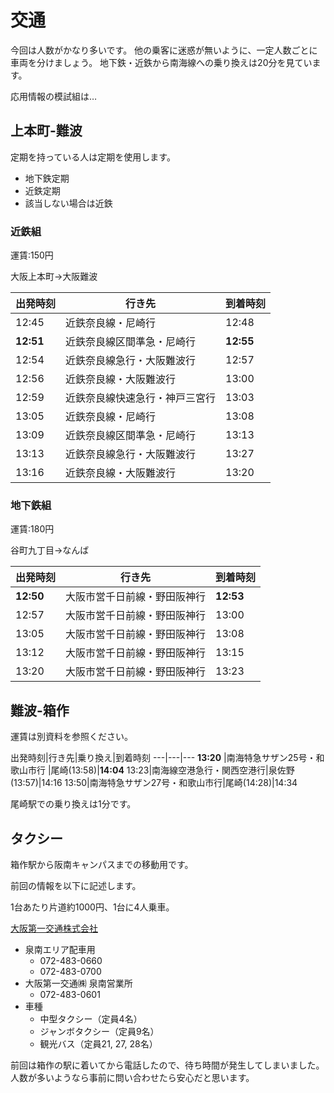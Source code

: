 # 交通

今回は人数がかなり多いです。
他の乗客に迷惑が無いように、一定人数ごとに車両を分けましょう。
地下鉄・近鉄から南海線への乗り換えは20分を見ています。

応用情報の模試組は…


## 上本町-難波

定期を持っている人は定期を使用します。

- 地下鉄定期
- 近鉄定期
- 該当しない場合は近鉄

### 近鉄組

運賃:150円

大阪上本町→大阪難波

出発時刻|行き先|到着時刻
---|---|---
12:45|近鉄奈良線・尼崎行|12:48
**12:51** |近鉄奈良線区間準急・尼崎行|**12:55**
12:54|近鉄奈良線急行・大阪難波行|12:57
12:56|近鉄奈良線・大阪難波行|13:00
12:59|近鉄奈良線快速急行・神戸三宮行|13:03
13:05|近鉄奈良線・尼崎行|13:08
13:09|近鉄奈良線区間準急・尼崎行|13:13
13:13|近鉄奈良線急行・大阪難波行|13:27
13:16|近鉄奈良線・大阪難波行|13:20

### 地下鉄組

運賃:180円

谷町九丁目→なんば

出発時刻|行き先|到着時刻
---|---|---
**12:50** |大阪市営千日前線・野田阪神行|**12:53**
12:57|大阪市営千日前線・野田阪神行|13:00
13:05|大阪市営千日前線・野田阪神行|13:08
13:12|大阪市営千日前線・野田阪神行|13:15
13:20|大阪市営千日前線・野田阪神行|13:23



## 難波-箱作

運賃は別資料を参照ください。

出発時刻|行き先|乗り換え|到着時刻
---|---|---
**13:20** |南海特急サザン25号・和歌山市行 |尾崎(13:58)|**14:04**
13:23|南海線空港急行・関西空港行|泉佐野(13:57)|14:16
13:50|南海特急サザン27号・和歌山市行|尾崎(14:28)|14:34

尾崎駅での乗り換えは1分です。


## タクシー

箱作駅から阪南キャンパスまでの移動用です。

前回の情報を以下に記述します。

1台あたり片道約1000円、1台に4人乗車。

[大阪第一交通株式会社](http://osaka-taxi.0152.jp/)

- 泉南エリア配車用
  - 072-483-0660
  - 072-483-0700
- 大阪第一交通㈱ 泉南営業所
  - 072-483-0601
- 車種
  - 中型タクシー（定員4名）
  - ジャンボタクシー（定員9名）
  - 観光バス（定員21, 27, 28名）

前回は箱作の駅に着いてから電話したので、待ち時間が発生してしまいました。
人数が多いようなら事前に問い合わせたら安心だと思います。
